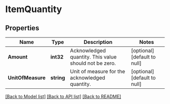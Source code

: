 # ItemQuantity

## Properties
Name | Type | Description | Notes
------------ | ------------- | ------------- | -------------
**Amount** | **int32** | Acknowledged quantity. This value should not be zero. | [optional] [default to null]
**UnitOfMeasure** | **string** | Unit of measure for the acknowledged quantity. | [optional] [default to null]

[[Back to Model list]](../README.md#documentation-for-models) [[Back to API list]](../README.md#documentation-for-api-endpoints) [[Back to README]](../README.md)

